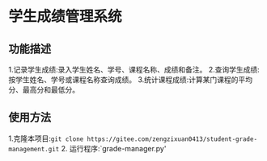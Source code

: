 #	学生成绩管理系统	
## 功能描述
1.记录学生成绩:录入学生姓名、学号、课程名称、成绩和备注。
2.查询学生成绩:按学生姓名、学号或课程名称查询成绩。
3.统计课程成绩:计算某门课程的平均分、最高分和最低分。
## 使用方法
1.克隆本项目:`git clone https://gitee.com/zengzixuan0413/student-grade-management.git`
2. 运行程序:`grade-manager.py'
